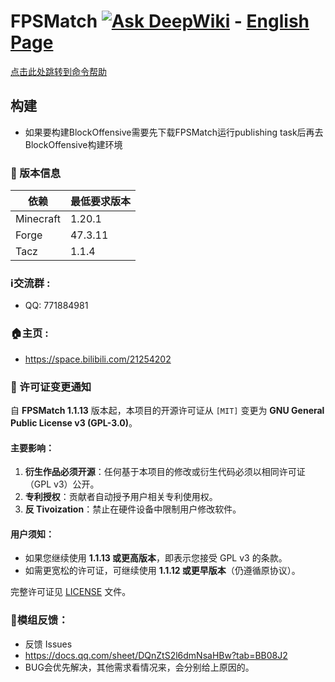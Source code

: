 # FPSMatch [![Ask DeepWiki](https://deepwiki.com/badge.svg)](https://deepwiki.com/SSOrangeCATY/FPSMacth) - [English Page](README.md)
[点击此处跳转到命令帮助](CommandHelper.md)

## 构建
- 如果要构建BlockOffensive需要先下载FPSMatch运行publishing task后再去BlockOffensive构建环境

### 📌 版本信息
| 依赖        | 最低要求版本   |
|-----------|----------|
| Minecraft | 1.20.1   |
| Forge     | 47.3.11  |
| Tacz      | 1.1.4    |

### ℹ️交流群 :
- QQ: 771884981
### 🏠主页 :
-  https://space.bilibili.com/21254202

### 📜 许可证变更通知

自 **FPSMatch 1.1.13** 版本起，本项目的开源许可证从 `[MIT]` 变更为 **GNU General Public License v3 (GPL-3.0)**。

#### 主要影响：
1. **衍生作品必须开源**：任何基于本项目的修改或衍生代码必须以相同许可证（GPL v3）公开。
2. **专利授权**：贡献者自动授予用户相关专利使用权。
3. **反 Tivoization**：禁止在硬件设备中限制用户修改软件。

#### 用户须知：
- 如果您继续使用 **1.1.13 或更高版本**，即表示您接受 GPL v3 的条款。
- 如需更宽松的许可证，可继续使用 **1.1.12 或更早版本**（仍遵循原协议）。

完整许可证见 [LICENSE](LICENSE) 文件。

### 📒模组反馈：
- 反馈 Issues
- https://docs.qq.com/sheet/DQnZtS2l6dmNsaHBw?tab=BB08J2
- BUG会优先解决，其他需求看情况来，会分别给上原因的。